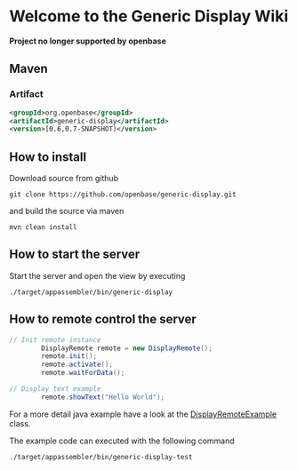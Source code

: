 # Welcome to the Generic Display Wiki

**Project no longer supported by openbase**

## Maven 

### Artifact

```xml
<groupId>org.openbase</groupId>
<artifactId>generic-display</artifactId>
<version>[0.6,0.7-SNAPSHOT)</version>
```

## How to install

Download source from github

`git clone https://github.com/openbase/generic-display.git`

and build the source via maven

```
mvn clean install
```

## How to start the server 

Start the server and open the view by executing
```
./target/appassembler/bin/generic-display
```

## How to remote control the server
```java
// Init remote instance
        DisplayRemote remote = new DisplayRemote();
        remote.init();
        remote.activate();
        remote.waitForData();

// Display text example
        remote.showText("Hello World");
```
For a more detail java example have a look at the [DisplayRemoteExample](https://github.com/openbase/generic-display/tree/master/src/main/java/org/openbase/display/DisplayRemoteExample.java) class.


The example code can executed with the following command
```
./target/appassembler/bin/generic-display-test
```
